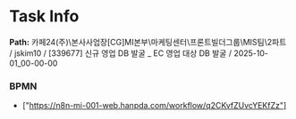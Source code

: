 # Task Info

**Path:** 카페24(주)\본사사업장\[CG]MI본부\마케팅센터\프론트빌더그룹\MIS팀\2파트 / jskim10 / [339677] 신규 영업 DB 발굴 _ EC 영업 대상 DB 발굴 / 2025-10-01_00-00-00

### BPMN
- ["https://n8n-mi-001-web.hanpda.com/workflow/q2CKvfZUvcYEKfZz"]

